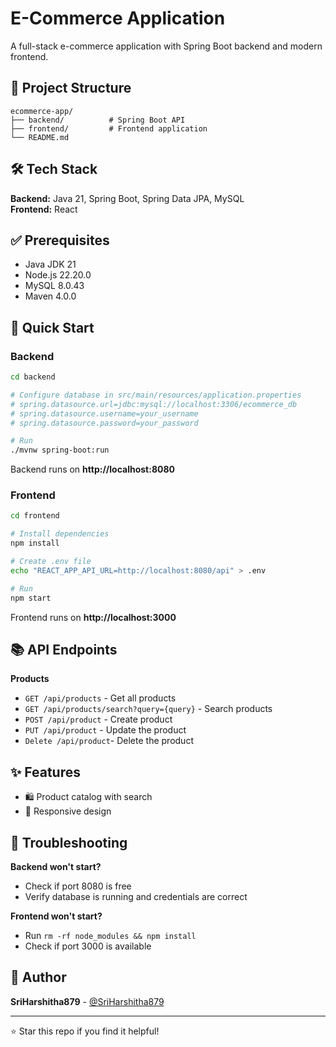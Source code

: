 # E-Commerce Application

A full-stack e-commerce application with Spring Boot backend and modern frontend.

## 📁 Project Structure

```
ecommerce-app/
├── backend/          # Spring Boot API
├── frontend/         # Frontend application
└── README.md
```

## 🛠 Tech Stack

**Backend:** Java 21, Spring Boot, Spring Data JPA, MySQL  
**Frontend:** React

## ✅ Prerequisites

- Java JDK 21
- Node.js 22.20.0
- MySQL 8.0.43
- Maven 4.0.0

## 🚀 Quick Start

### Backend
```bash
cd backend

# Configure database in src/main/resources/application.properties
# spring.datasource.url=jdbc:mysql://localhost:3306/ecommerce_db
# spring.datasource.username=your_username
# spring.datasource.password=your_password

# Run
./mvnw spring-boot:run
```

Backend runs on **http://localhost:8080**

### Frontend
```bash
cd frontend

# Install dependencies
npm install

# Create .env file
echo "REACT_APP_API_URL=http://localhost:8080/api" > .env

# Run
npm start
```

Frontend runs on **http://localhost:3000**

## 📚 API Endpoints


**Products**
- `GET /api/products` - Get all products
- `GET /api/products/search?query={query}` - Search products
- `POST /api/product` - Create product 
- `PUT /api/product` - Update the product
- `Delete /api/product`- Delete the product



## ✨ Features

- 🛍️ Product catalog with search
- 📱 Responsive design

## 🐛 Troubleshooting

**Backend won't start?**
- Check if port 8080 is free
- Verify database is running and credentials are correct

**Frontend won't start?**
- Run `rm -rf node_modules && npm install`
- Check if port 3000 is available

## 👤 Author

**SriHarshitha879** - [@SriHarshitha879](https://github.com/SriHarshitha879)

---

⭐ Star this repo if you find it helpful!
